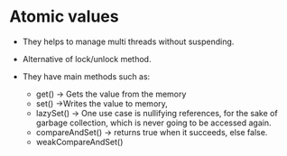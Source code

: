 # Atomic values

- They helps to manage multi threads without suspending.
- Alternative of lock/unlock method.
- They have main methods such as:

    * get() -> Gets the value from the memory
    * set() ->Writes the value to memory,
    * lazySet() -> One use case is nullifying references, for the sake of garbage collection, which is never going to be accessed again.
    * compareAndSet() -> returns true when it succeeds, else false.
    * weakCompareAndSet()
